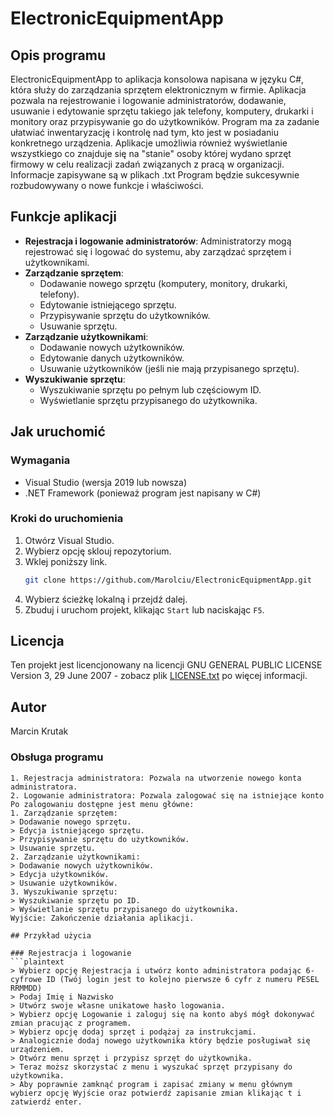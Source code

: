 # ElectronicEquipmentApp

## Opis programu
ElectronicEquipmentApp to aplikacja konsolowa napisana w języku C#, która służy do zarządzania sprzętem elektronicznym w firmie. Aplikacja pozwala na rejestrowanie i logowanie administratorów, dodawanie, usuwanie i edytowanie sprzętu takiego jak telefony, komputery, drukarki i monitory oraz przypisywanie go do użytkowników. Program ma za zadanie ułatwiać inwentaryzację i kontrolę nad tym, kto jest w posiadaniu konkretnego urządzenia. Aplikacje umożliwia również wyświetlanie wszystkiego co znajduje się na "stanie" osoby której wydano sprzęt firmowy w celu realizacji zadań związanych z pracą w organizacji. Informacje zapisywane są w plikach .txt Program będzie sukcesywnie rozbudowywany o nowe funkcje i właściwości.

## Funkcje aplikacji
- **Rejestracja i logowanie administratorów**: Administratorzy mogą rejestrować się i logować do systemu, aby zarządzać sprzętem i użytkownikami.
- **Zarządzanie sprzętem**:
  - Dodawanie nowego sprzętu (komputery, monitory, drukarki, telefony).
  - Edytowanie istniejącego sprzętu.
  - Przypisywanie sprzętu do użytkowników.
  - Usuwanie sprzętu.
- **Zarządzanie użytkownikami**:
  - Dodawanie nowych użytkowników.
  - Edytowanie danych użytkowników.
  - Usuwanie użytkowników (jeśli nie mają przypisanego sprzętu).
- **Wyszukiwanie sprzętu**:
  - Wyszukiwanie sprzętu po pełnym lub częściowym ID.
  - Wyświetlanie sprzętu przypisanego do użytkownika.

## Jak uruchomić

### Wymagania
- Visual Studio (wersja 2019 lub nowsza)
- .NET Framework (ponieważ program jest napisany w C#)

### Kroki do uruchomienia
1. Otwórz Visual Studio.
2. Wybierz opcję sklouj repozytorium.
3. Wklej poniższy link.
    ```sh
    git clone https://github.com/Marolciu/ElectronicEquipmentApp.git
    ```
4. Wybierz ścieżkę lokalną i przejdź dalej.
5. Zbuduj i uruchom projekt, klikając `Start` lub naciskając `F5`.

## Licencja
Ten projekt jest licencjonowany na licencji GNU GENERAL PUBLIC LICENSE Version 3, 29 June 2007 - zobacz plik [LICENSE.txt](LICENSE.txt) po więcej informacji.

## Autor
Marcin Krutak

### Obsługa programu
```plaintext
1. Rejestracja administratora: Pozwala na utworzenie nowego konta administratora.
2. Logowanie administratora: Pozwala zalogować się na istniejące konto
Po zalogowaniu dostępne jest menu główne:
1. Zarządzanie sprzętem:
> Dodawanie nowego sprzętu.
> Edycja istniejącego sprzętu.
> Przypisywanie sprzętu do użytkowników.
> Usuwanie sprzętu.
2. Zarządzanie użytkownikami:
> Dodawanie nowych użytkowników.
> Edycja użytkowników.
> Usuwanie użytkowników.
3. Wyszukiwanie sprzętu:
> Wyszukiwanie sprzętu po ID.
> Wyświetlanie sprzętu przypisanego do użytkownika.
Wyjście: Zakończenie działania aplikacji.

## Przykład użycia

### Rejestracja i logowanie
```plaintext
> Wybierz opcję Rejestracja i utwórz konto administratora podając 6-cyfrowe ID (Twój login jest to kolejno pierwsze 6 cyfr z numeru PESEL RRMMDD)
> Podaj Imię i Nazwisko
> Utwórz swoje własne unikatowe hasło logowania.
> Wybierz opcję Logowanie i zaloguj się na konto abyś mógł dokonywać zmian pracując z programem.
> Wybierz opcję dodaj sprzęt i podążaj za instrukcjami.
> Analogicznie dodaj nowego użytkownika który będzie posługiwał się urządzeniem.
> Otwórz menu sprzęt i przypisz sprzęt do użytkownika.
> Teraz moższ skorzystać z menu i wyszukać sprzęt przypisany do użytkownika.
> Aby poprawnie zamknąć program i zapisać zmiany w menu głównym wybierz opcję Wyjście oraz potwierdź zapisanie zmian klikając t i zatwierdź enter.

